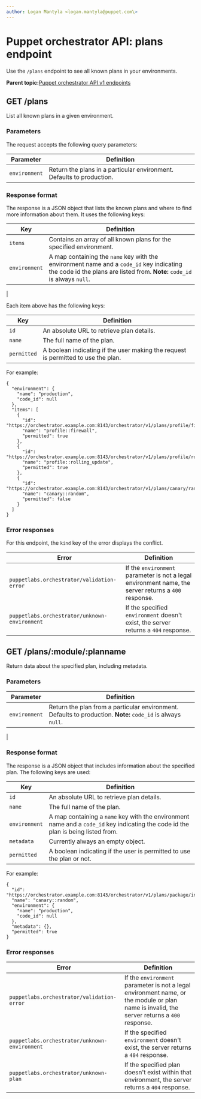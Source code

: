 ```yaml
---
author: Logan Mantyla <logan.mantyla@puppet.com\>
---
```


# Puppet orchestrator API: plans endpoint

Use the `/plans` endpoint to see all known plans in your environments.

**Parent topic:**[Puppet orchestrator API v1 endpoints](orchestrator_api_v1_endpoints.md)

## GET /plans

List all known plans in a given environment.

### Parameters

The request accepts the following query parameters:

|Parameter|Definition|
|---------|----------|
|`environment`|Return the plans in a particular environment. Defaults to production.|

### Response format

The response is a JSON object that lists the known plans and where to find more information about them. It uses the following keys:

|Key|Definition|
|---|----------|
|`items`|Contains an array of all known plans for the specified environment.|
|`environment`|A map containing the `name` key with the environment name and a `code_id` key indicating the code id the plans are listed from. **Note:** `code_id` is always `null`.

|

Each item above has the following keys:

|Key|Definition|
|---|----------|
|`id`|An absolute URL to retrieve plan details.|
|`name`|The full name of the plan.|
|`permitted`|A boolean indicating if the user making the request is permitted to use the plan.|

For example:

```
{
  "environment": {
    "name": "production",
    "code_id": null
  },
  "items": [
    {
      "id": "https://orchestrator.example.com:8143/orchestrator/v1/plans/profile/firewall",
      "name": "profile::firewall",
      "permitted": true
    },
    {
      "id": "https://orchestrator.example.com:8143/orchestrator/v1/plans/profile/rolling_update",
      "name": "profile::rolling_update",
      "permitted": true
    },
    {
      "id": "https://orchestrator.example.com:8143/orchestrator/v1/plans/canary/random",
      "name": "canary::random",
      "permitted": false
    }
  ]
}
```

### Error responses

For this endpoint, the `kind` key of the error displays the conflict.

|Error|Definition|
|-----|----------|
|`puppetlabs.orchestrator/validation-error`|If the `environment` parameter is not a legal environment name, the server returns a `400` response.|
|`puppetlabs.orchestrator/unknown-environment`|If the specified `environment` doesn't exist, the server returns a `404` response.|

## GET /plans/:module/:planname

Return data about the specified plan, including metadata.

### Parameters

|Parameter|Definition|
|---------|----------|
|`environment`|Return the plan from a particular environment. Defaults to production. **Note:** `code_id` is always `null`.

|

### Response format

The response is a JSON object that includes information about the specified plan. The following keys are used:

|Key|Definition|
|---|----------|
|`id`|An absolute URL to retrieve plan details.|
|`name`|The full name of the plan.|
|`environment`|A map containing a `name` key with the environment name and a `code_id` key indicating the code id the plan is being listed from.|
|`metadata`|Currently always an empty object.|
|`permitted`|A boolean indicating if the user is permitted to use the plan or not.|

For example:

```
{
  "id": "https://orchestrator.example.com:8143/orchestrator/v1/plans/package/install",
  "name": "canary::random",
  "environment": {
    "name": "production",
    "code_id": null
  },
  "metadata": {},
  "permitted": true
}
```

### Error responses

|Error|Definition|
|-----|----------|
|`puppetlabs.orchestrator/validation-error`|If the `environment` parameter is not a legal environment name, or the module or plan name is invalid, the server returns a `400` response.|
|`puppetlabs.orchestrator/unknown-environment`|If the specified `environment` doesn't exist, the server returns a `404` response.|
|`puppetlabs.orchestrator/unknown-plan`|If the specified plan doesn't exist within that environment, the server returns a `404` response.|

